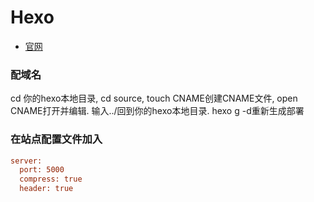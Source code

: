 # Hexo
- [官网](https://hexo.io/zh-cn/)

### 配域名
cd 你的hexo本地目录, cd source, touch CNAME创建CNAME文件, open CNAME打开并编辑.
输入../回到你的hexo本地目录. hexo g -d重新生成部署

### 在站点配置文件加入
```ini
server:
  port: 5000
  compress: true
  header: true
```
